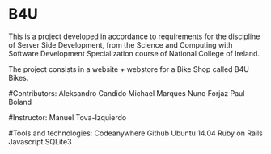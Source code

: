 # B4U
This is a project developed in accordance to requirements for the discipline of Server Side Development, from the Science and Computing with Software Development Specialization course of National College of Ireland.

The project consists in a website + webstore for a Bike Shop called B4U Bikes.

#Contributors:
Aleksandro Candido
Michael Marques
Nuno Forjaz
Paul Boland

#Instructor:
Manuel Tova-Izquierdo

#Tools and technologies:
Codeanywhere
Github
Ubuntu 14.04
Ruby on Rails
Javascript
SQLite3
